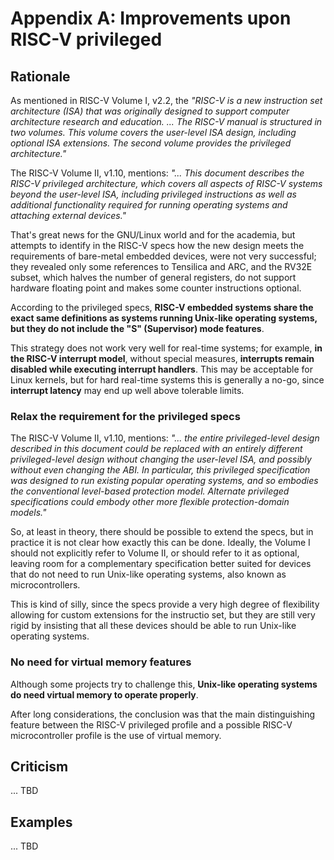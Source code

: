 # Appendix A: Improvements upon RISC-V privileged

## Rationale

As mentioned in RISC-V Volume I, v2.2, the _"RISC-V is a new instruction set architecture (ISA) that was originally designed to support computer architecture research and education. ... The RISC-V manual is structured in two volumes. This volume covers the user-level ISA design, including optional ISA extensions. The second volume provides the privileged architecture."_

The RISC-V Volume II, v1.10, mentions: _"... This document describes the RISC-V privileged architecture, which covers all aspects of RISC-V systems beyond the user-level ISA, including privileged instructions as well as additional functionality required for running operating systems and attaching external devices."_

That's great news for the GNU/Linux world and for the academia, but attempts to identify in the RISC-V specs how the new design meets the requirements of bare-metal embedded devices, were not very successful; they revealed only some references to Tensilica and ARC, and the RV32E subset, which halves the number of general registers, do not support hardware floating point and makes some counter instructions optional.

According to the privileged specs, **RISC-V embedded systems share the exact same definitions as systems running Unix-like operating systems, but they do not include the "S" (Supervisor) mode features**.

This strategy does not work very well for real-time systems; for example, **in the RISC-V interrupt model**, without special measures, **interrupts remain disabled while executing interrupt handlers**. This may be acceptable for Linux kernels, but for hard real-time systems this is generally a no-go, since **interrupt latency** may end up well above tolerable limits.

### Relax the requirement for the privileged specs

The RISC-V Volume II, v1.10, mentions: _"... the entire privileged-level design described in this document could be replaced with an entirely different privileged-level design without changing the user-level ISA, and possibly without even changing the ABI. In particular, this privileged specification was designed to run existing popular operating systems, and so embodies the conventional level-based protection model. Alternate privileged specifications could embody other more flexible protection-domain models."_

So, at least in theory, there should be possible to extend the specs, but in practice it is not clear how exactly this can be done. Ideally, the Volume I should not explicitly refer to Volume II, or should refer to it as optional, leaving room for a complementary specification better suited for devices that do not need to run Unix-like operating systems, also known as microcontrollers.

This is kind of silly, since the specs provide a very high degree of flexibility allowing for custom extensions for the instructio set, but they are still very rigid by insisting that all these devices should be able to run Unix-like operating systems.

### No need for virtual memory features

Although some projects try to challenge this, **Unix-like operating systems do need virtual memory to operate properly**.

After long considerations, the conclusion was that the main distinguishing feature between the RISC-V privileged profile and a possible RISC-V microcontroller profile is the use of virtual memory. 

## Criticism

... TBD

## Examples

... TBD
